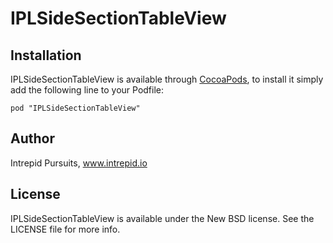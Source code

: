 # IPLSideSectionTableView

## Installation

IPLSideSectionTableView is available through [CocoaPods](http://cocoapods.org), to install
it simply add the following line to your Podfile:

    pod "IPLSideSectionTableView"

## Author

Intrepid Pursuits, www.intrepid.io

## License

IPLSideSectionTableView is available under the New BSD license. See the LICENSE file for more info.

